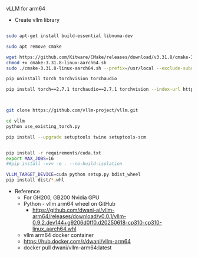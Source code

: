 vLLM for arm64 
 
- Create vllm library 
```bash

sudo apt-get install build-essential libnuma-dev

sudo apt remove cmake

wget https://github.com/Kitware/CMake/releases/download/v3.31.8/cmake-3.31.8-linux-aarch64.sh
chmod +x cmake-3.31.8-linux-aarch64.sh
sudo ./cmake-3.31.8-linux-aarch64.sh --prefix=/usr/local --exclude-subdir

pip uninstall torch torchvision torchaudio

pip install torch==2.7.1 torchaudio==2.7.1 torchvision --index-url https://download.pytorch.org/whl/cu128



git clone https://github.com/vllm-project/vllm.git

cd vllm
python use_existing_torch.py 

pip install --upgrade setuptools twine setuptools-scm


pip install -r requirements/cuda.txt
export MAX_JOBS=16
##pip install -vvv -e . --no-build-isolation

VLLM_TARGET_DEVICE=cuda python setup.py bdist_wheel
pip install dist/*.whl
```


- Reference
  - For GH200, GB200 Nvidia GPU
  - Python - vllm arm64 wheel on GitHub 
    - https://github.com/dwani-ai/vllm-arm64/releases/download/v0.0.1/vllm-0.9.2.dev144+g9206d0ff0.d20250618-cp310-cp310-linux_aarch64.whl
  - vllm arm64 docker container 
  - https://hub.docker.com/r/dwani/vllm-arm64 
  - docker pull dwani/vllm-arm64:latest

